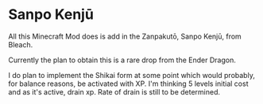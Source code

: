# Sanpo Kenjū

All this Minecraft Mod does is add in the Zanpakutō, Sanpo Kenjū, from Bleach.

Currently the plan to obtain this is a rare drop from the Ender Dragon.

I do plan to implement the Shikai form at some point which would probably, for balance reasons, be activated with XP.
I'm thinking 5 levels initial cost and as it's active, drain xp. Rate of drain is still to be determined.
